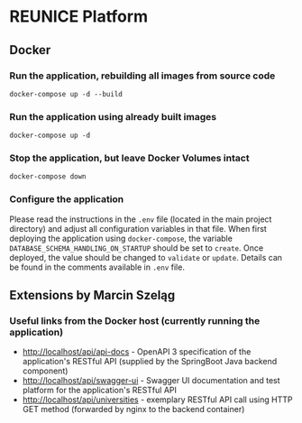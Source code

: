 # REUNICE Platform

## Docker

### Run the application, rebuilding all images from source code
`docker-compose up -d --build`

### Run the application using already built images
`docker-compose up -d`

### Stop the application, but leave Docker Volumes intact
`docker-compose down`

### Configure the application
Please read the instructions in the `.env` file (located in the main project directory) and adjust all configuration variables in that file. When first deploying the application using `docker-compose`, the variable `DATABASE_SCHEMA_HANDLING_ON_STARTUP` should be set to `create`. Once deployed, the value should be changed to `validate` or `update`. Details can be found in the comments available in `.env` file.

## Extensions by Marcin Szeląg

### Useful links from the Docker host (currently running the application)
- [http://localhost/api/api-docs](http://localhost/api/api-docs) - OpenAPI 3 specification of the application's RESTful API (supplied by the SpringBoot Java backend component)
- [http://localhost/api/swagger-ui](http://localhost/api/swagger-ui) - Swagger UI documentation and test platform for the application's RESTful API
- [http://localhost/api/universities](http://localhost/api/universities) - exemplary RESTful API call using HTTP GET method (forwarded by nginx to the backend container)